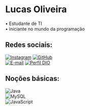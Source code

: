 # Lucas Oliveira
• Estudante de TI  
• iniciante no mundo da programação
## Redes sociais:
[![Instagram](https://img.shields.io/badge/-Instagram-100000?style=for-the-badge&logo=instagram&logoColor=)](https://www.instagram.com/moluscass/)
[![GitHub](https://img.shields.io/badge/GitHub-100000?style=for-the-badge&logo=github&logoColor=)](https://github.com/olilusca)  
[![E-mail](https://img.shields.io/badge/-Email-000?style=for-the-badge&logo=microsoft-outlook&logoColor=007BFF)](mailto:lodr130697@gmail.com)
[![Perfil DIO](https://img.shields.io/badge/-DIO.me-100000?style=for-the-badge)](https://web.dio.me/users/lodr130697)
## Noções básicas:
![Java](https://img.shields.io/badge/java-%23ED8B00.svg?style=for-the-badge&logo=openjdk&logoColor=white)  
![MySQL](https://img.shields.io/badge/MySQL-00000F?style=for-the-badge&logo=mysql&logoColor=white)  
![JavaScript](https://img.shields.io/badge/JavaScript-F7DF1E?style=for-the-badge&logo=javascript&logoColor=black)  
